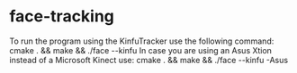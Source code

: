 face-tracking
=============

To run the program using the KinfuTracker use the following command: cmake . && make && ./face --kinfu 
In case you are using an Asus Xtion instead of a Microsoft Kinect use: cmake . && make && ./face --kinfu -Asus

